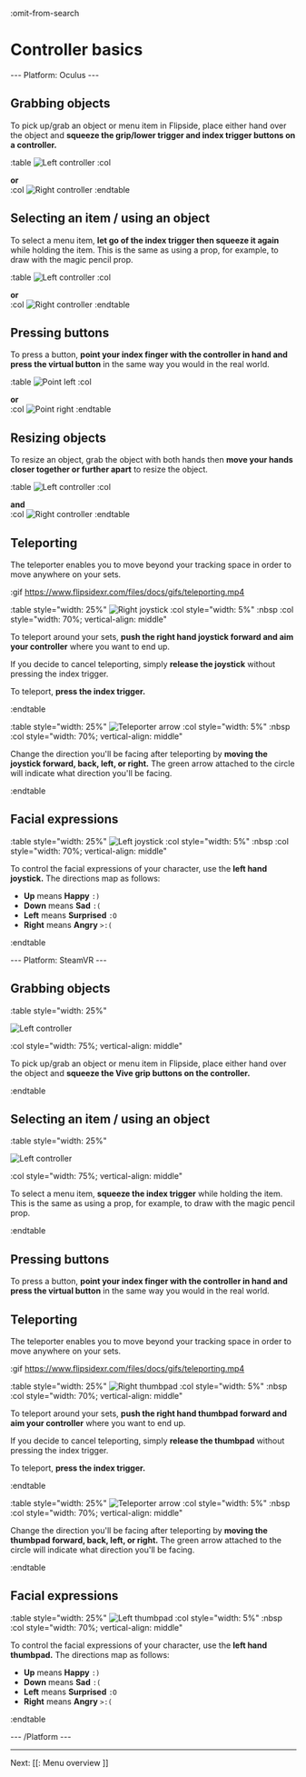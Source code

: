 :omit-from-search

# Controller basics

--- Platform: Oculus ---

## Grabbing objects

To pick up/grab an object or menu item in Flipside, place either hand over the object and **squeeze the grip/lower trigger and index trigger buttons on a controller.**

:table
	![Left controller](https://www.flipsidexr.com/files/docs/graphics/Oculus-touch-alt_L-trigger_L-grip.png)
:col
	<div class="center middle"><b>or</b></div>
:col
	![Right controller](https://www.flipsidexr.com/files/docs/graphics/Oculus-touch_R-trigger_R-grip.png)
:endtable

## Selecting an item / using an object

To select a menu item, **let go of the index trigger then squeeze it again** while holding the item. This is the same as using a prop, for example,
to draw with the magic pencil prop.

:table
	![Left controller](https://www.flipsidexr.com/files/docs/graphics/Oculus-touch_L-trigger_L-grip.png)
:col
	<div class="center middle"><b>or</b></div>
:col
	![Right controller](https://www.flipsidexr.com/files/docs/graphics/Oculus-touch_R-trigger-f_R-grip.png)
:endtable

## Pressing buttons

To press a button, **point your index finger with the controller in hand and press the virtual button** in the same way you would in the real world.

:table
	![Point left](https://www.flipsidexr.com/files/docs/graphics/Oculus-touch_L-point.png)
:col
	<div class="center middle"><b>or</b></div>
:col
	![Point right](https://www.flipsidexr.com/files/docs/graphics/Oculus-touch_R-point.png)
:endtable

## Resizing objects

To resize an object, grab the object with both hands then **move your hands closer together or further apart** to resize the object.

:table
	![Left controller](https://www.flipsidexr.com/files/docs/graphics/Oculus-touch-alt_L-trigger_L-grip.png)
:col
	<div class="center middle"><b>and</b></div>
:col
	![Right controller](https://www.flipsidexr.com/files/docs/graphics/Oculus-touch_R-trigger_R-grip.png)
:endtable

## Teleporting

The teleporter enables you to move beyond your tracking space in order to move anywhere
on your sets.

:gif https://www.flipsidexr.com/files/docs/gifs/teleporting.mp4

:table style="width: 25%"
	![Right joystick](https://www.flipsidexr.com/files/docs/graphics/Oculus-touch_R-joystick.png)
:col style="width: 5%"
	:nbsp
:col style="width: 70%; vertical-align: middle"

To teleport around your sets, **push the right hand joystick forward and aim your controller** where you want to end up.

If you decide to cancel teleporting, simply **release the joystick** without pressing the index trigger.

To teleport, **press the index trigger.**

:endtable

:table style="width: 25%"
	![Teleporter arrow](https://www.flipsidexr.com/files/docs/graphics/teleport-arrow.png)
:col style="width: 5%"
	:nbsp
:col style="width: 70%; vertical-align: middle"

Change the direction you'll be facing after teleporting by **moving the joystick forward, back, left, or right.** The green arrow attached to the circle will indicate what direction you'll be facing.

:endtable

## Facial expressions

:table style="width: 25%"
	![Left joystick](https://www.flipsidexr.com/files/docs/graphics/Oculus-touch_L-joystick.png)
:col style="width: 5%"
	:nbsp
:col style="width: 70%; vertical-align: middle"
	
To control the facial expressions of your character, use the **left hand joystick.** The directions map as follows:

* **Up** means **Happy** `:)`
* **Down** means **Sad** `:(`
* **Left** means **Surprised** `:O`
* **Right** means **Angry** `>:(`
	
:endtable

--- Platform: SteamVR ---

## Grabbing objects

:table style="width: 25%"

![Left controller](https://www.flipsidexr.com/files/docs/graphics/Vive_grip.png)

:col style="width: 75%; vertical-align: middle"

To pick up/grab an object or menu item in Flipside, place either hand over the object and **squeeze the Vive grip buttons on the controller.**

:endtable

## Selecting an item / using an object

:table style="width: 25%"

![Left controller](https://www.flipsidexr.com/files/docs/graphics/Vive_grip-f_trigger.png)

:col style="width: 75%; vertical-align: middle"

To select a menu item, **squeeze the index trigger** while holding the item. This is the same as using a prop, for example,
to draw with the magic pencil prop.

:endtable

## Pressing buttons

To press a button, **point your index finger with the controller in hand and press the virtual button** in the same way you would in the real world.

## Teleporting

The teleporter enables you to move beyond your tracking space in order to move anywhere
on your sets.

:gif https://www.flipsidexr.com/files/docs/gifs/teleporting.mp4

:table style="width: 25%"
	![Right thumbpad](https://www.flipsidexr.com/files/docs/graphics/Vive_joystick.png)
:col style="width: 5%"
	:nbsp
:col style="width: 70%; vertical-align: middle"

To teleport around your sets, **push the right hand thumbpad forward and aim your controller** where you want to end up.

If you decide to cancel teleporting, simply **release the thumbpad** without pressing the index trigger.

To teleport, **press the index trigger.**

:endtable

:table style="width: 25%"
	![Teleporter arrow](https://www.flipsidexr.com/files/docs/graphics/teleport-arrow.png)
:col style="width: 5%"
	:nbsp
:col style="width: 70%; vertical-align: middle"

Change the direction you'll be facing after teleporting by **moving the thumbpad forward, back, left, or right.** The green arrow attached to the circle will indicate what direction you'll be facing.

:endtable

## Facial expressions

:table style="width: 25%"
	![Left thumbpad](https://www.flipsidexr.com/files/docs/graphics/Vive_joystick.png)
:col style="width: 5%"
	:nbsp
:col style="width: 70%; vertical-align: middle"
	
To control the facial expressions of your character, use the **left hand thumbpad.** The directions map as follows:

* **Up** means **Happy** `:)`
* **Down** means **Sad** `:(`
* **Left** means **Surprised** `:O`
* **Right** means **Angry** `>:(`

:endtable

--- /Platform ---

---

Next: [[: Menu overview ]]
